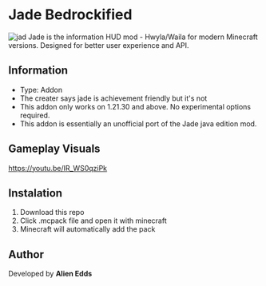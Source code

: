 # Jade Bedrockified 
![jad](https://github.com/user-attachments/assets/edf632eb-cba4-4eb9-8e07-5b339184254e)
Jade is the information HUD mod - Hwyla/Waila for modern Minecraft versions. Designed for better user experience and API.
## Information 
- Type: Addon
- The creater says jade is achievement friendly but it's not
- This addon only works on 1.21.30 and above. No experimental options required.
- This addon is essentially an unofficial port of the Jade java edition mod.
## Gameplay Visuals 
https://youtu.be/IR_WS0qziPk
## Instalation 
1. Download this repo
2. Click .mcpack file and open it with minecraft
3. Minecraft will automatically add the pack
## Author 
Developed by **Alien Edds**   
